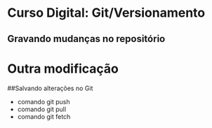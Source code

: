 # Curso Digital: Git/Versionamento

## Gravando mudanças no repositório

# Outra modificação

##Salvando alterações no Git

- comando git push
- comando git pull
- comando git fetch

